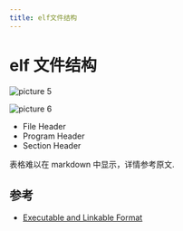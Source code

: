 ```yaml
---
title: elf文件结构
---
```


# elf 文件结构

![picture 5](https://s2.loli.net/2023/05/06/iSWevXQmDMK9rGp.png)  

![picture 6](https://s2.loli.net/2023/05/06/itUcpuSGdTIs5Nz.png)  

- File Header
- Program Header
- Section Header

表格难以在 markdown 中显示，详情参考原文.

## 参考

- [Executable and Linkable Format](https://en.wikipedia.org/wiki/Executable_and_Linkable_Format)
